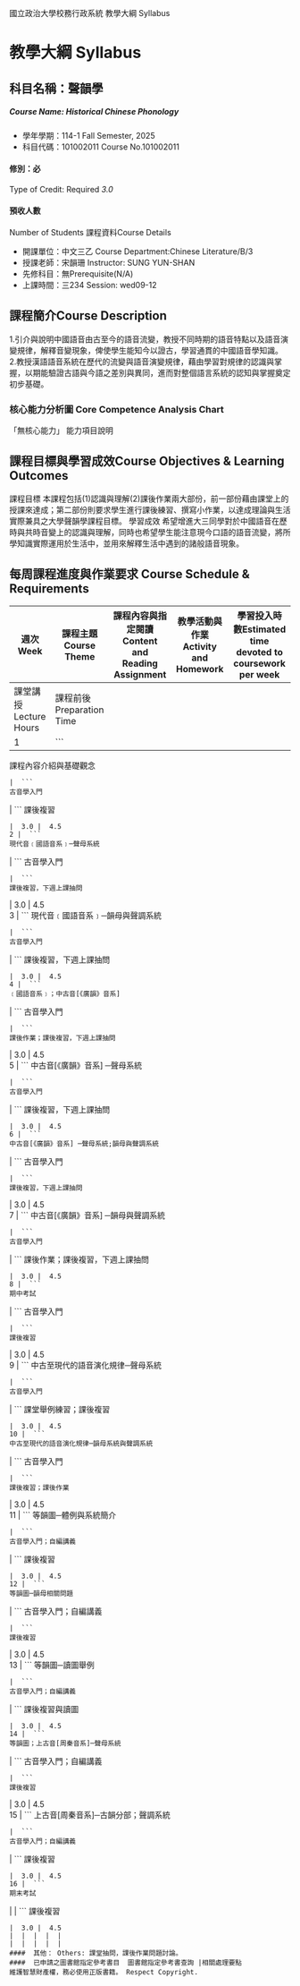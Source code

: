 國立政治大學校務行政系統 教學大綱 Syllabus
# 教學大綱 Syllabus
##  科目名稱：聲韻學 
#####  Course Name: Historical Chinese Phonology
  * 學年學期：114-1 Fall Semester, 2025 
  * 科目代碼：101002011 Course No.101002011
#### 修別：必
Type of Credit: Required 
_3.0_
#### 預收人數
Number of Students
課程資料Course Details
  * 開課單位：中文三乙 Course Department:Chinese Literature/B/3 
  * 授課老師：宋韻珊 Instructor: SUNG YUN-SHAN 
  * 先修科目：無Prerequisite(N/A)
  * 上課時間：三234 Session: wed09-12
##  課程簡介Course Description
1.引介與說明中國語音由古至今的語音流變，教授不同時期的語音特點以及語音演變規律，解釋音變現象，俾使學生能知今以證古，學習通貫的中國語音學知識。  
2.教授漢語語音系統在歷代的流變與語音演變規律，藉由學習對規律的認識與掌握，以期能驗證古語與今語之差別與異同，進而對整個語言系統的認知與掌握奠定初步基礎。
###  核心能力分析圖 Core Competence Analysis Chart
「無核心能力」 
能力項目說明
##  課程目標與學習成效Course Objectives & Learning Outcomes 
課程目標
本課程包括(1)認識與理解(2)課後作業兩大部份，前一部份藉由課堂上的授課來達成；第二部份則要求學生進行課後練習、撰寫小作業，以達成理論與生活實際兼具之大學聲韻學課程目標。
學習成效
希望增進大三同學對於中國語音在歷時與共時音變上的認識與理解，同時也希望學生能注意現今口語的語音流變，將所學知識實際運用於生活中，並用來解釋生活中遇到的諸般語音現象。
##  每周課程進度與作業要求 Course Schedule & Requirements
週次Week | 課程主題Course Theme | 課程內容與指定閱讀Content and Reading Assignment | 教學活動與作業Activity and Homework | 學習投入時數Estimated time devoted to coursework per week  
---|---|---|---|---  
課堂講授Lecture Hours | 課程前後Preparation Time  
1 |  ```
課程內容介紹與基礎觀念 
```
|  ```
古音學入門
```
|  ```
課後複習
```
|  3.0 |  4.5  
2 |  ```
現代音﹝國語音系﹞─聲母系統
```
|  ```
古音學入門
```
|  ```
課後複習，下週上課抽問
```
|  3.0 |  4.5  
3 |  ```
現代音﹝國語音系﹞─韻母與聲調系統
```
|  ```
古音學入門
```
|  ```
課後複習，下週上課抽問
```
|  3.0 |  4.5  
4 |  ```
﹝國語音系﹞；中古音[《廣韻》音系] 
```
|  ```
古音學入門
```
|  ```
課後作業；課後複習，下週上課抽問
```
|  3.0 |  4.5  
5 |  ```
中古音[《廣韻》音系] ─聲母系統 
```
|  ```
古音學入門
```
|  ```
課後複習，下週上課抽問
```
|  3.0 |  4.5  
6 |  ```
中古音[《廣韻》音系] ─聲母系統;韻母與聲調系統
```
|  ```
古音學入門
```
|  ```
課後複習，下週上課抽問
```
|  3.0 |  4.5  
7 |  ```
中古音[《廣韻》音系] ─韻母與聲調系統
```
|  ```
古音學入門
```
|  ```
課後作業；課後複習，下週上課抽問
```
|  3.0 |  4.5  
8 |  ```
期中考試  
```
|  ```
古音學入門
```
|  ```
課後複習
```
|  3.0 |  4.5  
9 |  ```
中古至現代的語音演化規律─聲母系統 
```
|  ```
古音學入門
```
|  ```
課堂舉例練習；課後複習
```
|  3.0 |  4.5  
10 |  ```
中古至現代的語音演化規律─韻母系統與聲調系統
```
|  ```
古音學入門
```
|  ```
課後複習；課後作業
```
|  3.0 |  4.5  
11 |  ```
等韻圖─體例與系統簡介
```
|  ```
古音學入門；自編講義
```
|  ```
課後複習
```
|  3.0 |  4.5  
12 |  ```
等韻圖─韻母相關問題 
```
|  ```
古音學入門；自編講義
```
|  ```
課後複習
```
|  3.0 |  4.5  
13 |  ```
等韻圖─讀圖舉例
```
|  ```
古音學入門；自編講義
```
|  ```
課後複習與讀圖
```
|  3.0 |  4.5  
14 |  ```
等韻圖；上古音[周秦音系]─聲母系統
```
|  ```
古音學入門；自編講義
```
|  ```
課後複習
```
|  3.0 |  4.5  
15 |  ```
上古音[周秦音系]─古韻分部；聲調系統
```
|  ```
古音學入門；自編講義
```
|  ```
課後複習
```
|  3.0 |  4.5  
16 |  ```
期末考試
```
|  |  ```
課後複習
```
|  3.0 |  4.5  
|  |  |  |  |   
|  |  |  |  |   
####  其他： Others: 課堂抽問，課後作業問題討論。 
####  已申請之圖書館指定參考書目  圖書館指定參考書查詢 |相關處理要點
維護智慧財產權，務必使用正版書籍。 Respect Copyright.